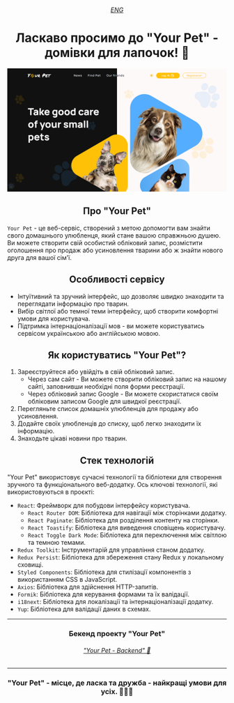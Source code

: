###### <div align=center> [ENG](README.eng.md) </div>

# <div align=center>Ласкаво просимо до "Your Pet" - домівки для лапочок! 🐾</div>

[![Your Pet](src/assets/images/readme/YorPet.png)](https://nmarkhotsky.github.io/your-pet-project-front/)

## <div align=center>Про "Your Pet"</div>

`Your Pet` - це веб-сервіс, створений з метою допомогти вам знайти свого
домашнього улюбленця, який стане вашою справжньою душею. Ви можете створити свій
особистий обліковий запис, розмістити оголошення про продаж або усиновлення
тварини або ж знайти нового друга для вашої сім'ї.

## <div align=center>Особливості сервісу</div>

- Інтуїтивний та зручний інтерфейс, що дозволяє швидко знаходити та переглядати
  інформацію про тварин.
- Вибір світлої або темної теми інтерфейсу, щоб створити комфортні умови для
  користувача.
- Підтримка інтернаціоналізації мов - ви можете користуватись сервісом
  українською або англійською мовою.

## <div align=center>Як користуватись "Your Pet"?</div>

1. Зареєструйтеся або увійдіть в свій обліковий запис.
   - Через сам сайт - Ви можете створити обліковий запис на нашому сайті,
     заповнивши необхідні поля форми реєстрації.
   - Через обліковий запис Google - Ви можете скористатися своїм обліковим
     записом Google для швидкої реєстрації.
2. Перегляньте список домашніх улюбленців для продажу або усиновлення.
3. Додайте своїх улюбленців до списку, щоб легко знаходити їх інформацію.
4. Знаходьте цікаві новини про тварин.

## <div align=center>Стек технологій</div>

"Your Pet" використовує сучасні технології та бібліотеки для створення зручного
та функціонального веб-додатку. Ось ключові технології, які використовуються в
проєкті:

- `React`: Фреймворк для побудови інтерфейсу користувача.
  - `React Router DOM`: Бібліотека для навігації між сторінками додатку.
  - `React Paginate`: Бібліотека для розділення контенту на сторінки.
  - `React Toastify`: Бібліотека для виведення сповіщень користувачу.
  - `React Toggle Dark Mode`: Бібліотека для переключення між світлою та темною
    темами.
- `Redux Toolkit`: Інструментарій для управління станом додатку.
- `Redux Persist`: Бібліотека для збереження стану Redux у локальному сховищі.
- `Styled Components`: Бібліотека для стилізації компонентів з використанням CSS
  в JavaScript.
- `Axios`: Бібліотека для здійснення HTTP-запитів.
- `Formik`: Бібліотека для керування формами та їх валідації.
- `i18next`: Бібліотека для локалізації та інтернаціоналізації додатку.
- `Yup`: Бібліотека для валідації даних в схемах.

---

### <div align=center>Бекенд проекту "Your Pet"</div>
###### <div align=center>["Your Pet - Backend" 🐾](https://github.com/yogurtfirst/mypets-project-backend)</div>

---

### <div align=center>"Your Pet" - місце, де ласка та дружба - найкращі умови для усіх. 🐶🐱💕</div>
